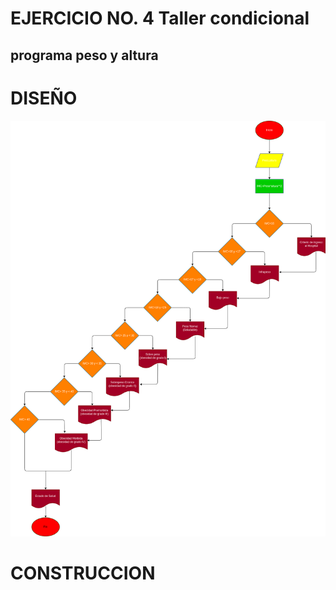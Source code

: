 # EJERCICIO NO. 4 Taller condicional

## programa peso y altura

# DISEÑO

![Diagrama de flujo](diagrama.png "Diagrama de flujo")

# CONSTRUCCION
